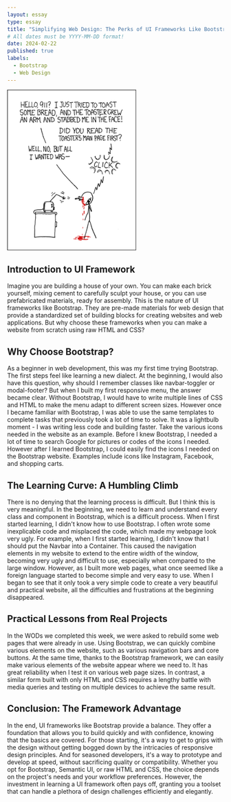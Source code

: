 ```yaml
---
layout: essay
type: essay
title: "Simplifying Web Design: The Perks of UI Frameworks Like Bootstrap"
# All dates must be YYYY-MM-DD format!
date: 2024-02-22
published: true
labels:
  - Bootstrap
  - Web Design
---
```


<img width="300px" class="rounded float-start pe-4" src="../img/smart-questions/rtfm.png">

## Introduction to UI Framework
Imagine you are building a house of your own. You can make each brick yourself, mixing cement to carefully sculpt your house, or you can use prefabricated materials, ready for assembly. This is the nature of UI frameworks like Bootstrap. They are pre-made materials for web design that provide a standardized set of building blocks for creating websites and web applications. But why choose these frameworks when you can make a website from scratch using raw HTML and CSS?

## Why Choose Bootstrap?
As a beginner in web development, this was my first time trying Bootstrap. The first steps feel like learning a new dialect. At the beginning, I would also have this question, why should I remember classes like navbar-toggler or modal-footer? But when I built my first responsive menu, the answer became clear. Without Bootstrap, I would have to write multiple lines of CSS and HTML to make the menu adapt to different screen sizes. However once I became familiar with Bootstrap, I was able to use the same templates to complete tasks that previously took a lot of time to solve. It was a lightbulb moment - I was writing less code and building faster. Take the various icons needed in the website as an example. Before I knew Bootstrap, I needed a lot of time to search Google for pictures or codes of the icons I needed. However after I learned Bootstrap, I could easily find the icons I needed on the Bootstrap website. Examples include icons like Instagram, Facebook, and shopping carts.

## The Learning Curve: A Humbling Climb
There is no denying that the learning process is difficult. But I think this is very meaningful. In the beginning, we need to learn and understand every class and component in Bootstrap, which is a difficult process. When I first started learning, I didn't know how to use Bootstrap. I often wrote some inexplicable code and misplaced the code, which made my webpage look very ugly. For example, when I first started learning, I didn't know that I should put the Navbar into a Container. This caused the navigation elements in my website to extend to the entire width of the window, becoming very ugly and difficult to use, especially when compared to the large window. However, as I built more web pages, what once seemed like a foreign language started to become simple and very easy to use. When I began to see that it only took a very simple code to create a very beautiful and practical website, all the difficulties and frustrations at the beginning disappeared.

## Practical Lessons from Real Projects
In the WODs we completed this week, we were asked to rebuild some web pages that were already in use. Using Bootstrap, we can quickly combine various elements on the website, such as various navigation bars and core buttons. At the same time, thanks to the Bootstrap framework, we can easily make various elements of the website appear where we need to. It has great reliability when I test it on various web page sizes. In contrast, a similar form built with only HTML and CSS requires a lengthy battle with media queries and testing on multiple devices to achieve the same result.

## Conclusion: The Framework Advantage
In the end, UI frameworks like Bootstrap provide a balance. They offer a foundation that allows you to build quickly and with confidence, knowing that the basics are covered. For those starting, it's a way to get to grips with the design without getting bogged down by the intricacies of responsive design principles. And for seasoned developers, it's a way to prototype and develop at speed, without sacrificing quality or compatibility.
Whether you opt for Bootstrap, Semantic UI, or raw HTML and CSS, the choice depends on the project's needs and your workflow preferences. However, the investment in learning a UI framework often pays off, granting you a toolset that can handle a plethora of design challenges efficiently and elegantly.
